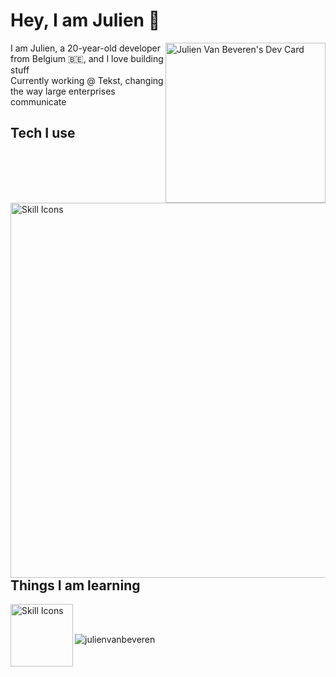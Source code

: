 # Hey, I am Julien :wave:


<div align="left">
  <a href="https://app.daily.dev/julienvanbeveren"><img src="https://api.daily.dev/devcards/aa1328c0143645598898bbed0fd4bcfa.png?r=s6b" width="256" align="right" alt="Julien Van Beveren's Dev Card"/></a>
</div>

I am Julien, a 20-year-old developer from Belgium :belgium:, and I love building stuff </br>
Currently working @ Tekst, changing the way large enterprises communicate

## Tech I use
<div>
  <img src="https://skillicons.dev/icons?i=aws,docker,ts,fastapi,nextjs,nodejs,postgres,prisma,py,redis,tailwind" width="600" align="left" alt="Skill Icons"/>
</div>
<br/><br/>

## Things I am learning
<div>
  <img src="https://skillicons.dev/icons?i=rust,neovim" width="100" align="left" alt="Skill Icons"/>
</div>
<br/><br/>

<p align="left"> <img src="https://komarev.com/ghpvc/?username=julienvanbeveren&label=Profile%20views&color=0e75b6&style=flat" alt="julienvanbeveren" /> </p>
